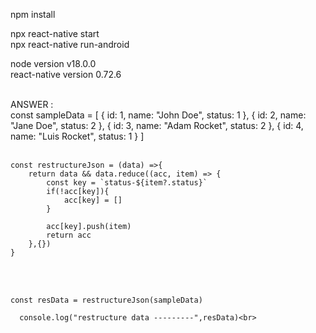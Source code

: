 npm install 

npx react-native start <br> 
npx react-native run-android <br>

node version  v18.0.0 <br>
react-native version 0.72.6 <br> <br>

ANSWER : <br>
       const sampleData = [
        {
          id: 1,
          name: "John Doe",
          status: 1
        },
        {
          id: 2,
          name: "Jane Doe",
          status: 2
        },
        {
          id: 3,
          name: "Adam Rocket",
          status: 2
        },
        {
          id: 4,
          name: "Luis Rocket",
          status: 1
        }
    ]
    <br>
    <br>

    const restructureJson = (data) =>{
        return data && data.reduce((acc, item) => {
            const key = `status-${item?.status}`
            if(!acc[key]){
                acc[key] = []
            }

            acc[key].push(item)
            return acc
        },{})
    }
    
   <br>
    <br>
    
    const resData = restructureJson(sampleData)

      console.log("restructure data ---------",resData)<br>
